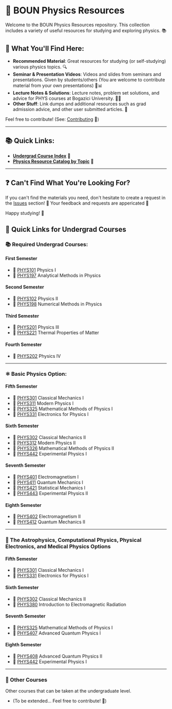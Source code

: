 # 🌌 BOUN Physics Resources

Welcome to the BOUN Physics Resources repository. This collection includes a variety of useful resources for studying and exploring physics. 📚

## 📖 What You'll Find Here:
- **Recommended Material**: Great resources for studying (or self-studying) various physics topics. 🔍
- **Seminar & Presentation Videos**: Videos and slides from seminars and presentations. Given by students/others (You are welcome to contribute material from your own presentations) 🎥📊
- **Lecture Notes & Solutions**: Lecture notes, problem set solutions, and advice for PHYS courses at Bogazici University. 📝💡
- **Other Stuff**: Link dumps and additional resources such as grad admission advice, and other user submitted articles. 🔗

Feel free to contribute! (See: [Contributing](docs/CONTRIBUTING.md) 🤝)

---

## 📚 Quick Links:
- **[Undergrad Course Index](docs/UndergradIndex.md)** 🏫
- **[Physics Resource Catalog by Topic](docs/TopicCatalog.md)** 📑

---

## ❓ Can't Find What You're Looking For?

If you can't find the materials you need, don't hesitate to create a request in the [Issues](https://github.com/egead/BounPhysResources/issues) section! 📝
Your feedback and requests are appericated 🤝

Happy studying! 🌟

## 🔗 Quick Links for Undergrad Courses 

### 📚 Required Undergrad Courses: 

#### First Semester
- 📘 [PHYS101](undergrad/PHYS101) Physics I
- 📗 [PHYS197](undergrad/PHYS197) Analytical Methods in Physics
    
#### Second Semester
- 📘 [PHYS102](undergrad/PHYS102) Physics II
- 📗 [PHYS198](undergrad/PHYS198) Numerical Methods in Physics 

#### Third Semester 
- 📘 [PHYS201](undergrad/PHYS201) Physics III
- 📗 [PHYS221](undergrad/PHYS221) Thermal Properties of Matter
    
#### Fourth Semester
- 📘 [PHYS202](undergrad/PHYS202) Physics IV

---

### ⚛️ Basic Physics Option: 
#### Fifth Semester
- 📘 [PHYS301](undergrad/PHYS301) Classical Mechanics I
- 📗 [PHYS311](undergrad/PHYS311) Modern Physics I
- 📙 [PHYS325](undergrad/PHYS325) Mathematical Methods of Physics I
- 📒 [PHYS331](undergrad/PHYS331) Electronics for Physics I

#### Sixth Semester
- 📘 [PHYS302](undergrad/PHYS302) Classical Mechanics II
- 📗 [PHYS312](undergrad/PHYS312) Modern Physics II
- 📙 [PHYS326](undergrad/PHYS326) Mathematical Methods of Physics II
- 📒 [PHYS442](undergrad/PHYS442) Experimental Physics I

#### Seventh Semester
- 📘 [PHYS401](undergrad/PHYS401) Electromagnetism I
- 📗 [PHYS411](undergrad/PHYS411) Quantum Mechanics I 
- 📙 [PHYS421](undergrad/PHYS421) Statistical Mechanics I
- 📒 [PHYS443](undergrad/PHYS443) Experimental Physics II
    
#### Eighth Semester
- 📘 [PHYS402](undergrad/PHYS401) Electromagnetism II
- 📗 [PHYS412](undergrad/PHYS412) Quantum Mechanics II

---

### 🌌 The Astrophysics, Computational Physics, Physical Electronics, and Medical Physics Options
#### Fifth Semester
- 📘 [PHYS301](undergrad/PHYS301) Classical Mechanics I
- 📒 [PHYS331](undergrad/PHYS331) Electronics for Physics I
    
#### Sixth Semester
- 📘 [PHYS302](undergrad/PHYS302) Classical Mechanics II
- 📗 [PHYS380](undergrad/PHYS380) Introduction to Electromagnetic Radiation

#### Seventh Semester
- 📙 [PHYS325](undergrad/PHYS325) Mathematical Methods of Physics I
- 📗 [PHYS407](undergrad/PHYS407) Advanced Quantum Physics I
    
#### Eighth Semester
- 📗 [PHYS408](undergrad/PHYS408) Advanced Quantum Physics II
- 📒 [PHYS442](undergrad/PHYS442) Experimental Physics I

---

### 📖 Other Courses 
Other courses that can be taken at the undergraduate level. 
- (To be extended... Feel free to contribute! 🤝)

